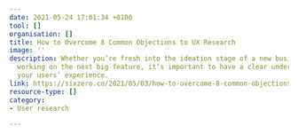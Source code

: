 ```yaml
---
date: 2021-05-24 17:01:34 +0100
tool: []
organisation: []
title: How to Overcome 8 Common Objections to UX Research
image: ''
description: Whether you’re fresh into the ideation stage of a new business or you’re
  working on the next big feature, it’s important to have a clear understanding of
  your users’ experience.
link: https://sixzero.co/2021/05/03/how-to-overcome-8-common-objections-to-ux-research/
resource-type: []
category:
- User research

---
```

